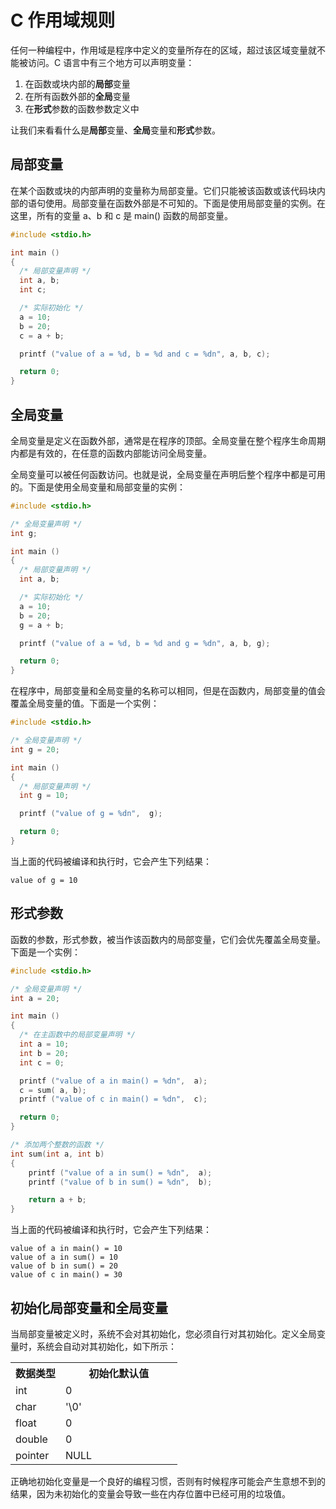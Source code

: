 # C 作用域规则
任何一种编程中，作用域是程序中定义的变量所存在的区域，超过该区域变量就不能被访问。C 语言中有三个地方可以声明变量：

1. 在函数或块内部的**局部**变量
2. 在所有函数外部的**全局**变量
3. 在**形式**参数的函数参数定义中

让我们来看看什么是**局部**变量、**全局**变量和**形式**参数。

## 局部变量
在某个函数或块的内部声明的变量称为局部变量。它们只能被该函数或该代码块内部的语句使用。局部变量在函数外部是不可知的。下面是使用局部变量的实例。在这里，所有的变量 a、b 和 c 是 main() 函数的局部变量。

```c
#include <stdio.h>

int main ()
{
  /* 局部变量声明 */
  int a, b;
  int c;

  /* 实际初始化 */
  a = 10;
  b = 20;
  c = a + b;

  printf ("value of a = %d, b = %d and c = %dn", a, b, c);

  return 0;
}
```

## 全局变量
全局变量是定义在函数外部，通常是在程序的顶部。全局变量在整个程序生命周期内都是有效的，在任意的函数内部能访问全局变量。

全局变量可以被任何函数访问。也就是说，全局变量在声明后整个程序中都是可用的。下面是使用全局变量和局部变量的实例：

```c
#include <stdio.h>

/* 全局变量声明 */
int g;

int main ()
{
  /* 局部变量声明 */
  int a, b;

  /* 实际初始化 */
  a = 10;
  b = 20;
  g = a + b;

  printf ("value of a = %d, b = %d and g = %dn", a, b, g);

  return 0;
}
```

在程序中，局部变量和全局变量的名称可以相同，但是在函数内，局部变量的值会覆盖全局变量的值。下面是一个实例：

```c
#include <stdio.h>

/* 全局变量声明 */
int g = 20;

int main ()
{
  /* 局部变量声明 */
  int g = 10;

  printf ("value of g = %dn",  g);

  return 0;
}
```

当上面的代码被编译和执行时，它会产生下列结果：

```
value of g = 10
```

## 形式参数
函数的参数，形式参数，被当作该函数内的局部变量，它们会优先覆盖全局变量。下面是一个实例：

```c
#include <stdio.h>

/* 全局变量声明 */
int a = 20;

int main ()
{
  /* 在主函数中的局部变量声明 */
  int a = 10;
  int b = 20;
  int c = 0;

  printf ("value of a in main() = %dn",  a);
  c = sum( a, b);
  printf ("value of c in main() = %dn",  c);

  return 0;
}

/* 添加两个整数的函数 */
int sum(int a, int b)
{
    printf ("value of a in sum() = %dn",  a);
    printf ("value of b in sum() = %dn",  b);

    return a + b;
}
```

当上面的代码被编译和执行时，它会产生下列结果：

```
value of a in main() = 10
value of a in sum() = 10
value of b in sum() = 20
value of c in main() = 30
```

## 初始化局部变量和全局变量

当局部变量被定义时，系统不会对其初始化，您必须自行对其初始化。定义全局变量时，系统会自动对其初始化，如下所示：
</p> <table > <tr><th style="width:30%">数据类型</th><th>初始化默认值</th></tr> <tr><td> int </td><td> 0 </td> </tr> <tr><td> char </td><td> '\0' </td> </tr> <tr><td> float </td><td> 0 </td> </tr> <tr><td> double </td><td> 0 </td> </tr> <tr><td> pointer </td><td> NULL </td> </tr> </table> <p>
正确地初始化变量是一个良好的编程习惯，否则有时候程序可能会产生意想不到的结果，因为未初始化的变量会导致一些在内存位置中已经可用的垃圾值。</p>

